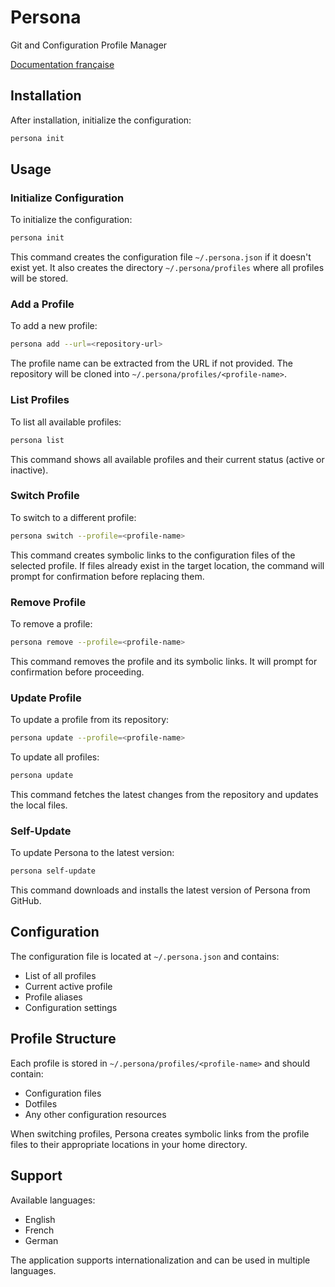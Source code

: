 # Persona

Git and Configuration Profile Manager

[Documentation française](README.fr.md)

## Installation

After installation, initialize the configuration:
```bash
persona init
```

## Usage

### Initialize Configuration
To initialize the configuration:
```bash
persona init
```

This command creates the configuration file `~/.persona.json` if it doesn't exist yet. It also creates the directory `~/.persona/profiles` where all profiles will be stored.

### Add a Profile
To add a new profile:
```bash
persona add --url=<repository-url>
```

The profile name can be extracted from the URL if not provided. The repository will be cloned into `~/.persona/profiles/<profile-name>`.

### List Profiles
To list all available profiles:
```bash
persona list
```

This command shows all available profiles and their current status (active or inactive).

### Switch Profile
To switch to a different profile:
```bash
persona switch --profile=<profile-name>
```

This command creates symbolic links to the configuration files of the selected profile. If files already exist in the target location, the command will prompt for confirmation before replacing them.

### Remove Profile
To remove a profile:
```bash
persona remove --profile=<profile-name>
```

This command removes the profile and its symbolic links. It will prompt for confirmation before proceeding.

### Update Profile
To update a profile from its repository:
```bash
persona update --profile=<profile-name>
```

To update all profiles:
```bash
persona update
```

This command fetches the latest changes from the repository and updates the local files.

### Self-Update
To update Persona to the latest version:
```bash
persona self-update
```

This command downloads and installs the latest version of Persona from GitHub.

## Configuration

The configuration file is located at `~/.persona.json` and contains:
- List of all profiles
- Current active profile
- Profile aliases
- Configuration settings

## Profile Structure

Each profile is stored in `~/.persona/profiles/<profile-name>` and should contain:
- Configuration files
- Dotfiles
- Any other configuration resources

When switching profiles, Persona creates symbolic links from the profile files to their appropriate locations in your home directory.

## Support

Available languages:
- English
- French
- German

The application supports internationalization and can be used in multiple languages.
